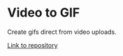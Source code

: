 # Video to GIF

Create gifs direct from video uploads.

[Link to repository](https://github.com/krishnaji/durable-function-video-to-gif)
